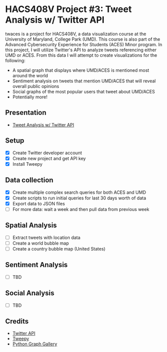 # HACS408V Project #3: Tweet Analysis w/ Twitter API
twaces is a project for HACS408V, a data visualization course at the University of Maryland, College Park (UMD). This course is also part of the Advanced Cybersecurity Experience for Students (ACES) Minor program. In this project, I will utilize Twitter's API to analyze tweets referencing either UMD or ACES. From this data I will attempt to create visualizations for the following:
* A spatial graph that displays where UMD/ACES is mentioned most around the world
* Sentiment analysis on tweets that mention UMD/ACES that will reveal overall public opinions
* Social graphs of the most popular users that tweet about UMD/ACES
* Potentially more!
## Presentation
* [Tweet Analysis w/ Twitter API](https://docs.google.com/presentation/d/1jUeyf1QAmpXtmCBEi5Uwyfwfud8G0Tm4LxeY94gRACs/edit?usp=sharing)
## Setup
- [x] Create Twitter developer account
- [x] Create new project and get API key
- [x] Install Tweepy
## Data collection
- [x] Create multiple complex search queries for both ACES and UMD
- [x] Create scripts to run initial queries for last 30 days worth of data
- [x] Export data to JSON files
- [ ] For more data: wait a week and then pull data from previous week
## Spatial Analysis
- [ ] Extract tweets with location data
- [ ] Create a world bubble map
- [ ] Create a country bubble map (United States)
## Sentiment Analysis
- [ ] TBD
## Social Analysis
- [ ] TBD
## Credits
* [Twitter API](https://developer.twitter.com/en/docs.html)
* [Tweepy](http://www.tweepy.org/)
* [Python Graph Gallery](https://python-graph-gallery.com)
